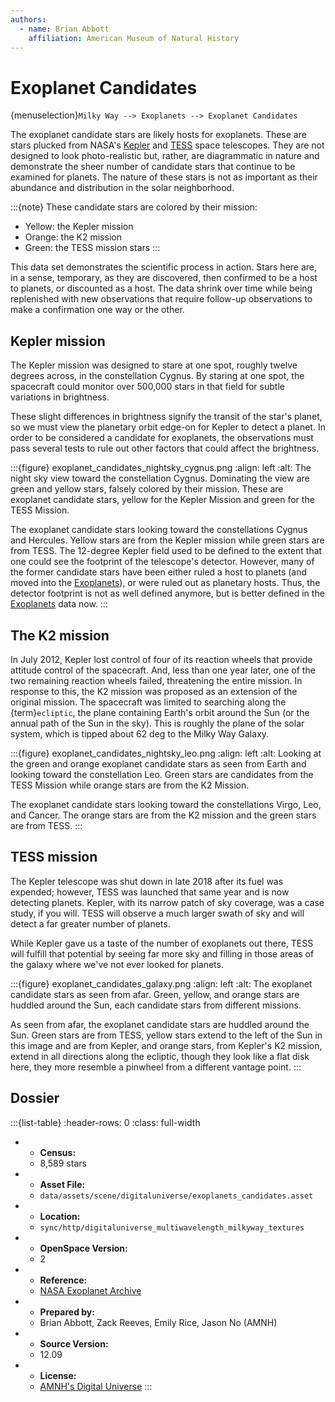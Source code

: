 ```yaml
---
authors:
  - name: Brian Abbott
    affiliation: American Museum of Natural History
---
```



# Exoplanet Candidates

{menuselection}`Milky Way --> Exoplanets --> Exoplanet Candidates`


The exoplanet candidate stars are likely hosts for exoplanets. These are stars plucked from NASA's [Kepler](https://en.wikipedia.org/wiki/Kepler_space_telescope) and [TESS](https://en.wikipedia.org/wiki/Transiting_Exoplanet_Survey_Satellite) space telescopes. They are not designed to look photo-realistic but, rather, are diagrammatic in nature and demonstrate the sheer number of candidate stars that continue to be examined for planets. The nature of these stars is not as important as their abundance and distribution in the solar neighborhood.


:::{note}
These candidate stars are colored by their mission:
- Yellow: the Kepler mission
- Orange: the K2 mission
- Green: the TESS mission stars
:::

This data set demonstrates the scientific process in action. Stars here are, in a sense, temporary, as they are discovered, then confirmed to be a host to planets, or discounted as a host. The data shrink over time while being replenished with new observations that require follow-up observations to make a confirmation one way or the other.



## Kepler mission

The Kepler mission was designed to stare at one spot, roughly twelve degrees across, in the constellation Cygnus. By staring at one spot, the spacecraft could monitor over 500,000 stars in that field for subtle variations in brightness.

These slight differences in brightness signify the transit of the star's planet, so we must view the planetary orbit edge-on for Kepler to detect a planet. In order to be considered a candidate for exoplanets, the observations must pass several tests to rule out other factors that could affect the brightness.


:::{figure} exoplanet_candidates_nightsky_cygnus.png
:align: left
:alt: The night sky view toward the constellation Cygnus. Dominating the view are green and yellow stars, falsely colored by their mission. These are exoplanet candidate stars, yellow for the Kepler Mission and green for the TESS Mission.

The exoplanet candidate stars looking toward the constellations Cygnus and Hercules. Yellow stars are from the Kepler mission while green stars are from TESS. The 12-degree Kepler field used to be defined to the extent that one could see the footprint of the telescope's detector. However, many of the former candidate stars have been either ruled a host to planets (and moved into the [Exoplanets](../exoplanets/index)), or were ruled out as planetary hosts. Thus, the detector footprint is not as well defined anymore, but is better defined in the [Exoplanets](../exoplanets/index) data now.
:::


## The K2 mission

In July 2012, Kepler lost control of four of its reaction wheels that provide attitude control of the spacecraft. And, less than one year later, one of the two remaining reaction wheels failed, threatening the entire mission. In response to this, the K2 mission was proposed as an extension of the original mission. The spacecraft was limited to searching along the {term}`ecliptic`, the plane containing Earth's orbit around the Sun (or the annual path of the Sun in the sky). This is roughly the plane of the solar system, which is tipped about 62 deg to the Milky Way Galaxy.


:::{figure} exoplanet_candidates_nightsky_leo.png
:align: left
:alt: Looking at the green and orange exoplanet candidate stars as seen from Earth and looking toward the constellation Leo. Green stars are candidates from the TESS Mission while orange stars are from the K2 Mission.

The exoplanet candidate stars looking toward the constellations Virgo, Leo, and Cancer. The orange stars are from the K2 mission and the green stars are from TESS.
:::



## TESS mission

The Kepler telescope was shut down in late 2018 after its fuel was expended; however, TESS was launched that same year and is now detecting planets. Kepler, with its narrow patch of sky coverage, was a case study, if you will. TESS will observe a much larger swath of sky and will detect a far greater number of planets.

While Kepler gave us a taste of the number of exoplanets out there, TESS will fulfill that potential by seeing far more sky and filling in those areas of the galaxy where we've not ever looked for planets.



:::{figure} exoplanet_candidates_galaxy.png
:align: left
:alt: The exoplanet candidate stars as seen from afar. Green, yellow, and orange stars are huddled around the Sun, each candidate stars from different missions.

As seen from afar, the exoplanet candidate stars are huddled around the Sun. Green stars are from TESS, yellow stars extend to the left of the Sun in this image and are from Kepler, and orange stars, from Kepler's K2 mission, extend in all directions along the ecliptic, though they look like a flat disk here, they more resemble a pinwheel from a different vantage point.
:::




## Dossier
:::{list-table}
:header-rows: 0
:class: full-width

* - **Census:**
  - 8,589 stars
* - **Asset File:**
  - `data/assets/scene/digitaluniverse/exoplanets_candidates.asset`
* - **Location:**
  - `sync/http/digitaluniverse_multiwavelength_milkyway_textures`
* - **OpenSpace Version:**
  - 2
* - **Reference:**
  - [NASA Exoplanet Archive](https://exoplanetarchive.ipac.caltech.edu/index.html)
* - **Prepared by:**
  - Brian Abbott, Zack Reeves, Emily Rice, Jason No (AMNH)
* - **Source Version:**
  - 12.09 
* - **License:**
  - [AMNH's Digital Universe](https://www.amnh.org/research/hayden-planetarium/digital-universe/download/digital-universe-license)
:::